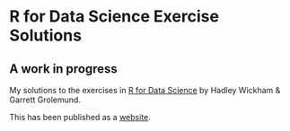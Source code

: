# R for Data Science Exercise Solutions

## A work in progress

My solutions to the exercises in [R for Data Science](http://r4ds.had.co.nz/) by Hadley Wickham & Garrett Grolemund.

This has been published as a [website](https://benherbertson.github.io/r4ds-solutions/).
